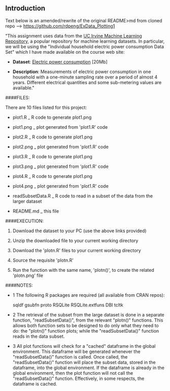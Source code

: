 Introduction
------------

Text below is an amended/rewrite of the original README>md from
cloned repo --> https://github.com/rdpeng/ExData_Plotting1

"This assignment uses data from 
the <a href="http://archive.ics.uci.edu/ml/">UC Irvine Machine
Learning Repository</a>, a popular repository for machine learning
datasets. In particular, we will be using the "Individual household
electric power consumption Data Set" which I have made available on
the course web site:


* <b>Dataset</b>: <a href="https://d396qusza40orc.cloudfront.net/exdata%2Fdata%2Fhousehold_power_consumption.zip">Electric power consumption</a> [20Mb]

* <b>Description</b>: Measurements of electric power consumption in
one household with a one-minute sampling rate over a period of almost
4 years. Different electrical quantities and some sub-metering values
are available."


####FILES:

There are 10 files listed for this project:

   - plot1.R	_ R code to generate plot1.png

   - plot1.png _ plot generated from 'plot1.R' code

   - plot2.R	_ R code to generate plot1.png

   - plot2.png _ plot generated from 'plot1.R' code

   - plot3.R	_ R code to generate plot1.png

   - plot3.png _ plot generated from 'plot1.R' code

   - plot4.R	_ R code to generate plot1.png

   - plot4.png _ plot generated from 'plot1.R' code

   - readSubsetData.R _ R code to read in a subset of the data from the larger dataset

   - README.md _ this file

  
####EXECUTION:

1.	Download the dataset to your PC (use the above links provided)

2.	Unzip the downloaded file to your current working directory

3.	Download the 'plotn.R' files to your current working directory

4.	Source the requisite 'plotn.R' 

5.	Run the function with the same name, 'plotn()', to create the related 'plotn.png' file


####NOTES:

* 1	The following R packages are required (all available from CRAN repos):

	sqldf	gsubfn	proto	RSQLite	RSQLite.extfuns	DBI	tcltk

* 2	The retrieval of the subset from the large dataset is done in a separate function, "readSubsetData()", from the relevant "plotn()" functions.  This allows both function sets to be designed to do only what they need to do: the "plotn()" function plots; while the "readSubsetData()" function reads in the data subset. 

* 3	All plot functions will check for a "cached" dataframe in the global environment.  This dataframe will be generated whenever the "readSubsetData()" function is called.  Once called, the "readSubsetData()" function will place the subset data, stored in the dataframe, into the global environment.  If the dataframe is already in the global environment, then the plot function will not call the "readSubsetData()" function.  Effectively, in some respects, the dataframe is cached.
